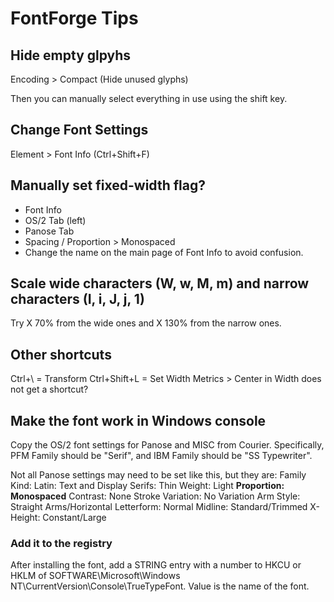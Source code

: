 # FontForge Tips

## Hide empty glpyhs
Encoding > Compact (Hide unused glyphs)

Then you can manually select everything in use using the shift key.

## Change Font Settings
Element > Font Info (Ctrl+Shift+F)

## Manually set fixed-width flag?
* Font Info
* OS/2 Tab (left)
* Panose Tab
* Spacing / Proportion > Monospaced
* Change the name on the main page of Font Info to avoid confusion.

## Scale wide characters (W, w, M, m) and narrow characters (I, i, J, j, 1)
Try X 70% from the wide ones and X 130% from the narrow ones.

## Other shortcuts
Ctrl+\ = Transform
Ctrl+Shift+L = Set Width
Metrics > Center in Width does not get a shortcut?

## Make the font work in Windows console
Copy the OS/2 font settings for Panose and MISC from Courier.
Specifically, PFM Family should be "Serif", and IBM Family should be "SS Typewriter".

Not all Panose settings may need to be set like this, but they are:
Family Kind: Latin: Text and Display
Serifs: Thin
Weight: Light
**Proportion: Monospaced**
Contrast: None
Stroke Variation: No Variation
Arm Style: Straight Arms/Horizontal
Letterform: Normal
Midline: Standard/Trimmed
X-Height: Constant/Large

### Add it to the registry
After installing the font, add a STRING entry with a number to HKCU or HKLM of SOFTWARE\Microsoft\Windows NT\CurrentVersion\Console\TrueTypeFont.  Value is the name of the font.


